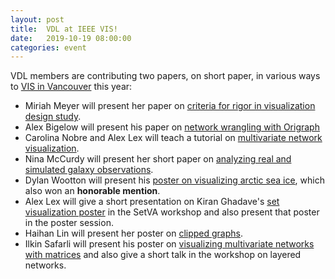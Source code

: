 ```yaml
---
layout: post
title:  VDL at IEEE VIS!
date:   2019-10-19 08:00:00
categories: event
---
```


VDL members are contributing two papers, on short paper,  in various ways to [VIS in Vancouver](http://ieeevis.org/year/2019/welcome) this year:

 * Miriah Meyer will present her paper on [criteria for rigor in visualization design study]({{site.base_url}}/publications/2019_infovis_criteria/).
 * Alex Bigelow will present his paper on [network wrangling with Origraph]({{site.base_url}}/publications/2019_vast_origraph/)
 * Carolina Nobre and Alex Lex will teach a tutorial on [multivariate network visualization](https://vdl.sci.utah.edu/mvnv/).
 * Nina McCurdy will present her short paper on [analyzing real and simulated galaxy observations]({{site.base_url}}/publications/2019_shortpaper_galstamps/).
 * Dylan Wootton will present his [poster on visualizing arctic sea ice]({{site.base_url}}/publications/2019_infovis_arctic_explorer/), which also won an **honorable mention**.
 * Alex Lex will give a short presentation on Kiran Ghadave's [set visualization poster]({{site.base_url}}/publications/2019_infovis_upset/) in the SetVA workshop and also present that poster in the poster session.
 * Haihan Lin will present her poster on [clipped graphs]({{site.base_url}}/publications/2019_infovis_clipped_graphs/).
 * Ilkin Safarli will present his poster on [visualizing multivariate networks with matrices]({{site.base_url}}/publications/2019_infovis_tamax/) and also give a short talk in the workshop on layered networks.